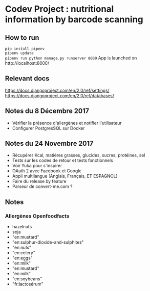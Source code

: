 # Codev Project : nutritional information by barcode scanning



## How to run
`pip install pipenv`  
`pipenv update`  
`pipenv run python manage.py runserver 8080`
App is launched on http://localhost:8000/

## Relevant docs
https://docs.djangoproject.com/en/2.0/ref/settings/  
https://docs.djangoproject.com/en/2.0/ref/databases/  

## Notes du 8 Décembre 2017
* Vérifier la présence d'allergènes et notifier l'utilisateur
* Configurer PostgresSQL sur Docker  

## Notes du 24 Novembre 2017
* Récupérer Kcal, matières grasses, glucides, sucres, protéines, sel
* Tests sur les codes de retour et tests fonctionnels
* Voir Yuka pour s'inspirer
* OAuth 2 avec Facebook et Google
* Appli multilangue (Anglais, Français, ET ESPAGNOL)
* Faire du release by feature
* Parseur de convert-me.com ?

## Notes
### Allergènes Openfoodfacts
* hazelnuts
* soja
*	"en:mustard"
* "en:sulphur-dioxide-and-sulphites"
*	"en:nuts"
*	"en:celery"
*	"en:eggs"
*	"en:milk"
*	"en:mustard"
*	"en:milk"
*	"en:soybeans"
*	"fr:lactosérum"
